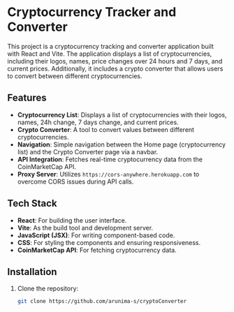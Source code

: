 # Cryptocurrency Tracker and Converter

This project is a cryptocurrency tracking and converter application built with React and Vite. The application displays a list of cryptocurrencies, including their logos, names, price changes over 24 hours and 7 days, and current prices. Additionally, it includes a crypto converter that allows users to convert between different cryptocurrencies.

## Features

- **Cryptocurrency List**: Displays a list of cryptocurrencies with their logos, names, 24h change, 7 days change, and current prices.
- **Crypto Converter**: A tool to convert values between different cryptocurrencies.
- **Navigation**: Simple navigation between the Home page (cryptocurrency list) and the Crypto Converter page via a navbar.
- **API Integration**: Fetches real-time cryptocurrency data from the CoinMarketCap API.
- **Proxy Server**: Utilizes `https://cors-anywhere.herokuapp.com` to overcome CORS issues during API calls.

## Tech Stack

- **React**: For building the user interface.
- **Vite**: As the build tool and development server.
- **JavaScript (JSX)**: For writing component-based code.
- **CSS**: For styling the components and ensuring responsiveness.
- **CoinMarketCap API**: For fetching cryptocurrency data.

## Installation

1. Clone the repository:
   ```bash
   git clone https://github.com/arunima-s/cryptoConverter
